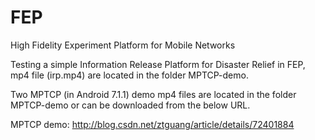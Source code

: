 # FEP 
High Fidelity Experiment Platform for Mobile Networks

Testing a simple Information Release Platform for Disaster Relief in FEP, mp4 file (irp.mp4) are located in the folder MPTCP-demo.

Two MPTCP (in Android 7.1.1) demo mp4 files are located in the folder MPTCP-demo or can be downloaded from the below URL.

MPTCP demo: http://blog.csdn.net/ztguang/article/details/72401884
